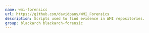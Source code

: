 ```yaml
---
name: wmi-forensics
url: https://github.com/davidpany/WMI_Forensics
description: Scripts used to find evidence in WMI repositories.
group: blackarch blackarch-forensic
---
```

